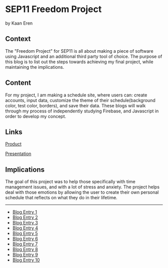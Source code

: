 # SEP11 Freedom Project
by Kaan Eren

## Context
The "Freedom Project" for SEP11 is all about making a piece of software using Javascript and an additional third party tool of choice. The purpose of this blog is to list out the steps towards achieving my final project, while maintaining the implications.

## Content
For my project, I am making a schedule site, where users can: create accounts, input data, customize the theme of their schedule(background color, test color, borders), and save their data. These blogs will walk through my process of independently studying Firebase, and Javascript in order to develop my concept.

## Links

[Product](https://kaane5662.github.io/sep11-freedom-project-websitejs/)

[Presentation](https://docs.google.com/presentation/d/145qoGyJujCYushJ5XC9N0S_cIZV6e-Eh_yQElVwaBQM/edit)

## Implications
The goal of this project was to help those specifically with time management issues, and with a lot of stress and anxiety. The project helps deal with those emotions by allowing the user to create their own personal schedule that reflects on what they do in their lifetime. 

---

* [Blog Entry 1](entries/entry01.md)
* [Blog Entry 2](entries/entry02.md)
* [Blog Entry 3](entries/entry03.md)
* [Blog Entry 4](entries/entry04.md)
* [Blog Entry 5](entries/entry05.md)
* [Blog Entry 6](entries/entry06.md)
* [Blog Entry 7](entries/entry07.md)
* [Blog Entry 8](entries/entry08.md)
* [Blog Entry 9](entries/entry09.md)
* [Blog Entry 10](entries/entry10.md)
